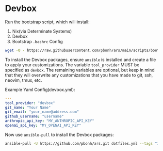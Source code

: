 # Devbox

Run the bootstrap script, which will install:

1. Nix(via Determinate Systems)
2. Devbox
3. Bootstrap `.bashrc` Config

```bash
wget -O - https://raw.githubusercontent.com/pbonh/ars/main/scripts/bootstrap_devbox.sh | bash
```

To install the Devbox packages, ensure `ansible` is installed and create a file to apply your
customizations. The variable `tool_provider` MUST be specified as `devbox`. The remaining variables
are optional, but keep in mind that they will overwrite any customizations that you have made to
git, ssh, neovim, tmux, etc.

Example Yaml Config(devbox.yml):
```yaml
---
tool_provider: "devbox"
git_name: "Your Name"
git_email: "your_name@address.com"
github_username: "username"
anthropic_api_key: "MY_ANTHROPIC_API_KEY"
openai_api_key: "MY_OPENAI_API_KEY"
```

Now use `ansible-pull` to install the Devbox packages:

```bash
ansible-pull -U https://github.com/pbonh/ars.git dotfiles.yml --tags "install" -e "@devbox.yml"
```
